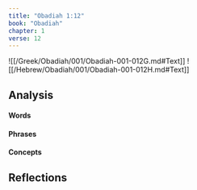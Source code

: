 ```yaml
---
title: "Obadiah 1:12"
book: "Obadiah"
chapter: 1
verse: 12
---
```

![[/Greek/Obadiah/001/Obadiah-001-012G.md#Text]]
![[/Hebrew/Obadiah/001/Obadiah-001-012H.md#Text]]

## Analysis

#### Words

#### Phrases

#### Concepts

## Reflections
